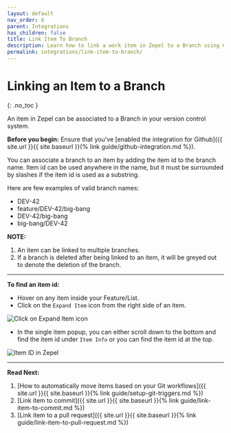 ```yaml
---
layout: default
nav_order: 6
parent: Integrations
has_children: false
title: Link Item To Branch
description: Learn how to link a work item in Zepel to a Branch using Github, Bitbucket, or Gitlab.
permalink: integrations/link-item-to-branch/
---
```

# Linking an Item to a Branch
{: .no_toc }

An item in Zepel can be associated to a Branch in your version control system.

__Before you begin:__ Ensure that you've [enabled the integration for Github]({{ site.url }}{{ site.baseurl }}{% link guide/github-integration.md %}).

You can associate a branch to an item by adding the item id to the branch name. Item id can be used anywhere in the name, but it must be surrounded by slashes if the item id is used as a substring.

Here are few examples of valid branch names:

* DEV-42
* feature/DEV-42/big-bang
* DEV-42/big-bang
* big-bang/DEV-42

**NOTE:** 

1. An item can be linked to multiple branches.
1. If a branch is deleted after being linked to an item, it will be greyed out to denote the deletion of the branch.

---

__To find an item id:__

- Hover on any item inside your Feature/List. 
- Click on the ```Expand Item``` icon from the right side of an item.

![Click on Expand Item icon](/guide/assets/uploads/expand-item.png "Expand Item Icon")

- In the single item popup, you can either scroll down to the bottom and find the item id under ```Item Info``` or you can find the item id at the top.

![Item ID in Zepel](/guide/assets/uploads/zepel-item-id.png "Item ID in Zepel")

---

__Read Next:__ 

1. [How to automatically move items based on your Git workflows]({{ site.url }}{{ site.baseurl }}{% link guide/setup-git-triggers.md %})
1. [Link item to commit]({{ site.url }}{{ site.baseurl }}{% link guide/link-item-to-commit.md %})
1. [Link item to a pull request]({{ site.url }}{{ site.baseurl }}{% link guide/link-item-to-pull-request.md %})